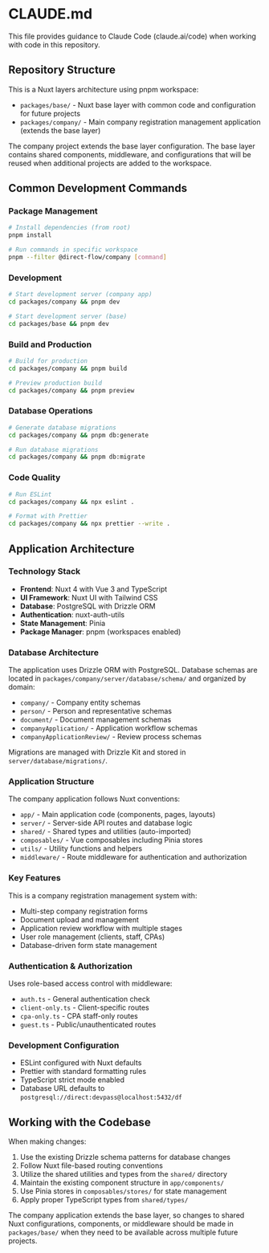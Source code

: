 # CLAUDE.md

This file provides guidance to Claude Code (claude.ai/code) when working with code in this repository.

## Repository Structure

This is a Nuxt layers architecture using pnpm workspace:

- `packages/base/` - Nuxt base layer with common code and configuration for future projects
- `packages/company/` - Main company registration management application (extends the base layer)

The company project extends the base layer configuration. The base layer contains shared components, middleware, and configurations that will be reused when additional projects are added to the workspace.

## Common Development Commands

### Package Management
```bash
# Install dependencies (from root)
pnpm install

# Run commands in specific workspace
pnpm --filter @direct-flow/company [command]
```

### Development
```bash
# Start development server (company app)
cd packages/company && pnpm dev

# Start development server (base)
cd packages/base && pnpm dev
```

### Build and Production
```bash
# Build for production
cd packages/company && pnpm build

# Preview production build
cd packages/company && pnpm preview
```

### Database Operations
```bash
# Generate database migrations
cd packages/company && pnpm db:generate

# Run database migrations  
cd packages/company && pnpm db:migrate
```

### Code Quality
```bash
# Run ESLint
cd packages/company && npx eslint .

# Format with Prettier
cd packages/company && npx prettier --write .
```

## Application Architecture

### Technology Stack
- **Frontend**: Nuxt 4 with Vue 3 and TypeScript
- **UI Framework**: Nuxt UI with Tailwind CSS
- **Database**: PostgreSQL with Drizzle ORM
- **Authentication**: nuxt-auth-utils
- **State Management**: Pinia
- **Package Manager**: pnpm (workspaces enabled)

### Database Architecture
The application uses Drizzle ORM with PostgreSQL. Database schemas are located in `packages/company/server/database/schema/` and organized by domain:

- `company/` - Company entity schemas
- `person/` - Person and representative schemas  
- `document/` - Document management schemas
- `companyApplication/` - Application workflow schemas
- `companyApplicationReview/` - Review process schemas

Migrations are managed with Drizzle Kit and stored in `server/database/migrations/`.

### Application Structure
The company application follows Nuxt conventions:

- `app/` - Main application code (components, pages, layouts)
- `server/` - Server-side API routes and database logic
- `shared/` - Shared types and utilities (auto-imported)
- `composables/` - Vue composables including Pinia stores
- `utils/` - Utility functions and helpers
- `middleware/` - Route middleware for authentication and authorization

### Key Features
This is a company registration management system with:

- Multi-step company registration forms
- Document upload and management
- Application review workflow with multiple stages
- User role management (clients, staff, CPAs)
- Database-driven form state management

### Authentication & Authorization
Uses role-based access control with middleware:

- `auth.ts` - General authentication check
- `client-only.ts` - Client-specific routes
- `cpa-only.ts` - CPA staff-only routes  
- `guest.ts` - Public/unauthenticated routes

### Development Configuration
- ESLint configured with Nuxt defaults
- Prettier with standard formatting rules
- TypeScript strict mode enabled
- Database URL defaults to `postgresql://direct:devpass@localhost:5432/df`

## Working with the Codebase

When making changes:

1. Use the existing Drizzle schema patterns for database changes
2. Follow Nuxt file-based routing conventions
3. Utilize the shared utilities and types from the `shared/` directory
4. Maintain the existing component structure in `app/components/`
5. Use Pinia stores in `composables/stores/` for state management
6. Apply proper TypeScript types from `shared/types/`

The company application extends the base layer, so changes to shared Nuxt configurations, components, or middleware should be made in `packages/base/` when they need to be available across multiple future projects.